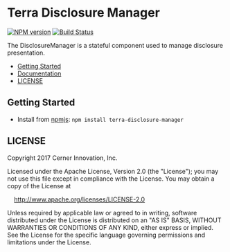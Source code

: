# Terra Disclosure Manager

[![NPM version](http://img.shields.io/npm/v/terra-disclosure-manager.svg)](https://www.npmjs.org/package/terra-disclosure-manager)
[![Build Status](https://travis-ci.org/cerner/terra-framework.svg?branch=master)](https://travis-ci.org/cerner/terra-framework)

The DisclosureManager is a stateful component used to manage disclosure presentation.

- [Getting Started](#getting-started)
- [Documentation](https://github.com/cerner/terra-framework/tree/master/packages/terra-disclosure-manager/docs)
- [LICENSE](#license)

## Getting Started

- Install from [npmjs](https://www.npmjs.com): `npm install terra-disclosure-manager`

## LICENSE

Copyright 2017 Cerner Innovation, Inc.

Licensed under the Apache License, Version 2.0 (the "License"); you may not use this file except in compliance with the License. You may obtain a copy of the License at

&nbsp;&nbsp;&nbsp;&nbsp;http://www.apache.org/licenses/LICENSE-2.0

Unless required by applicable law or agreed to in writing, software distributed under the License is distributed on an "AS IS" BASIS, WITHOUT WARRANTIES OR CONDITIONS OF ANY KIND, either express or implied. See the License for the specific language governing permissions and limitations under the License.
